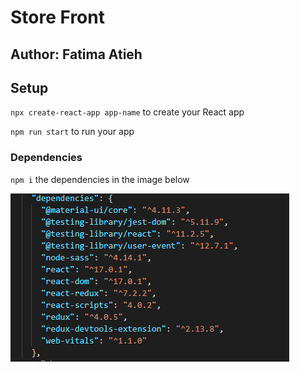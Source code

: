 # Store Front

## Author: Fatima Atieh


## Setup

`npx create-react-app app-name` to create your React app

`npm run start` to run your app


### Dependencies  

`npm i` the dependencies in the image below

![dep](assets/depend.PNG)





